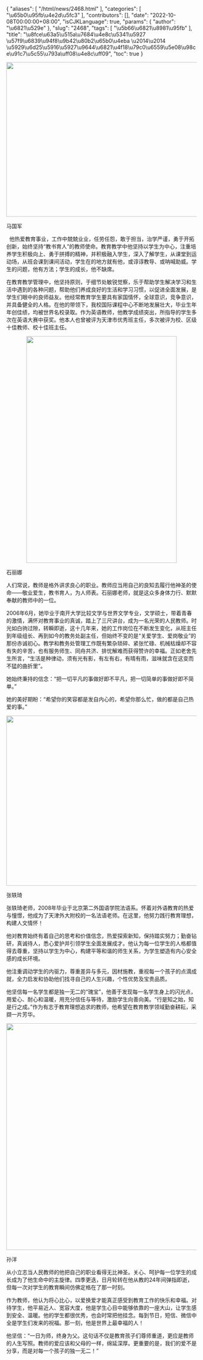 {
    "aliases": [
        "/html/news/2468.html"
    ],
    "categories": [
        "\u65b0\u95fb\u4e2d\u5fc3"
    ],
    "contributors": [],
    "date": "2022-10-08T00:00:00+08:00",
    "isCJKLanguage": true,
    "params": {
        "author": "\u6821\u529e"
    },
    "slug": "2468",
    "tags": [
        "\u5b66\u6821\u8981\u95fb"
    ],
    "title": "\u8fce\u63a5\u515a\u7684\u4e8c\u5341\u5927 \u57f9\u6839\u94f8\u9b42\u80b2\u65b0\u4eba \u2014\u2014 \u5929\u6d25\u5916\u5927\u9644\u6821\u4f18\u79c0\u6559\u5e08\u98ce\u91c7\u5c55\u793a\uff08\u4e8c\uff09",
    "toc": true
}


<img
    src="https://cdn.tfls.online/mirror/full/5f541364e0187efa750a508c0cbace1ae5d6e8c9.jpg"
    style="display:block;margin-left:auto;margin-right:auto;"
    decoding="async"
    fetchpriority="auto"
    loading="lazy"
    height="409"
    width="600"
/>




马国军 




  他热爱教育事业，工作中兢兢业业，任劳任怨，敢于担当，治学严谨，勇于开拓创新，始终坚持“教书育人”的教师使命。教育教学中他坚持以学生为中心，注重培养学生积极向上、勇于拼搏的精神，并积极融入学生，深入了解学生，从课堂到运动场，从班会课到课间活动，学生在的地方就有他，或谆谆教导、或呐喊助威。学生的问题，他有方法；学生的成长，他不缺席。




在教育教学管理中，他坚持原则，于细节处敏锐觉察，乐于帮助学生解决学习和生活中遇到的各种问题，帮助他们养成良好的生活和学习习惯，以促进全面发展，是学生们眼中的良师益友。他经常教育学生要具有家国情怀，全球意识，竞争意识，并具备健全的人格。在他的带领下，我校国际课程中心不断地发展壮大，毕业生年年创佳绩，均被世界名校录取。作为英语教师，他教学成绩突出，所指导的学生多次在英语大赛中获奖。他本人也曾被评为天津市优秀班主任，多次被评为校、区级十佳教师、校十佳班主任。




  







<img
    src="https://cdn.tfls.online/mirror/full/70aaa336cb81e2e02d043abd8cc1ec2079ad3c9b.jpg"
    style="display:block;margin-left:auto;margin-right:auto;"
    decoding="async"
    fetchpriority="auto"
    loading="lazy"
    height="600"
    width="398"
/>  






石丽娜




人们常说，教师是格外讲求良心的职业。教师应当用自己的良知去履行他神圣的使命——敬业爱生，教书育人，为人师表。石丽娜老师，就是这众多身体力行、默默奉献的教师中的一位。




2006年6月，她毕业于南开大学比较文学与世界文学专业，文学硕士，带着青春的激情，满怀对教育事业的真诚，踏上了三尺讲台，成为一名光荣的人民教师。时光如白驹过隙，转瞬即逝，这十几年来，她的工作岗位在不断发生变化，从班主任到年级组长、再到如今的教务处副主任，但始终不变的是“关爱学生、爱岗敬业”的那份赤诚初心。教学和教务处管理工作既有繁杂琐碎、紧张忙碌、机械枯燥却不容有失的辛苦，也有服务师生、同舟共济、排忧解难而获得赞许的幸福。正如老舍先生所言，“生活是种律动，须有光有影，有左有右，有晴有雨，滋味就含在这变而不猛的曲折里”。




她始终秉持的信念：“把一切平凡的事做好即不平凡，把一切简单的事做好即不简单。”




她的美好期盼：“希望你的笑容都是发自内心的，希望你那么忙，做的都是自己热爱的事。”  






  







<img
    src="https://cdn.tfls.online/mirror/full/0b15f22baa08b43714cc5bc6eb2d05ffe080c9bb.jpg"
    style="display:block;margin-left:auto;margin-right:auto;"
    decoding="async"
    fetchpriority="auto"
    loading="lazy"
    height="450"
    width="600"
/>  






张轶琦




张轶琦老师，2008年毕业于北京第二外国语学院法语系。怀着对外语教育的热爱与憧憬，他成为了天津外大附校的一名法语老师。在这里，他努力践行教育理想，构建人文情怀！




他对教育始终有着自己的思考和价值信念，热爱探索新知，保持踏实努力；勤奋钻研，真诚待人，悉心爱护并引领学生全面发展成才。他认为每一位学生的人格都值得去尊重，坚持以学生为中心，构建平等和谐的师生关系，为学生塑造有内心安全感的成长环境。




他注重调动学生的内驱力，尊重差异与多元，因材施教，重视每一个孩子的点滴成就，全力启发和协助他们找寻自己的人生兴趣，个性优势及宝贵品质。




他坚信每一名学生都是独一无二的“瑰宝”，他善于发现每一名学生身上的闪光点，用爱心、耐心和温暖，用充分信任与等待，激励学生向善向美。“行是知之始，知是行之成。”作为有志于教育理想追求的教师，他希望在教育教学领域勤奋耕耘，采撷一片芳华。  

  






  







<img
    src="https://cdn.tfls.online/mirror/full/e2710b92cfc468c74e2ced25688d1e5d981bfdd2.jpg"
    style="display:block;margin-left:auto;margin-right:auto;"
    decoding="async"
    fetchpriority="auto"
    loading="lazy"
    height="600"
    width="600"
/>  






孙洋




从小立志当人民教师的他把自己的职业看得无比神圣。关心、呵护每一位学生的成长成为了他生命中的主旋律。四季更迭，日月轮转在他从教的24年间弹指即逝，但每一次对学生的教育瞬间仿佛定格在了那一时刻。




作为教师，他认为将心比心，以爱换爱才能真正感受到教育工作的快乐和幸福。对待学生，他平易近人、宽容大度，他是学生心目中能够依靠的一座大山，让学生感到安全、温暖。他的学生都很优秀，也会时常把他挂念。每到节日，短信、微信中全是学生们发来的祝福。那一刻，他是世界上最幸福的人！




他坚信：“一日为师，终身为父。这句话不仅是教育孩子们尊师重道，更应是教师的人生写照。教师的爱应该和父母的一样，绵延深厚。更重要的是，我们的爱不是分享，而是对每一个孩子的独一无二！”

  


  




